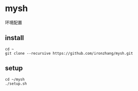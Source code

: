 # mysh

环境配置

## install

```
cd ~
git clone --recursive https://github.com/ironzhang/mysh.git
```

## setup

```
cd ~/mysh
./setup.sh
```

